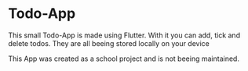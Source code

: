 # Todo-App

This small Todo-App is made using Flutter. 
With it you can add, tick and delete todos. They are all beeing stored locally on your device

This App was created as a school project and is not beeing maintained.

